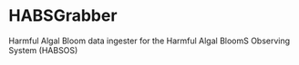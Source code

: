 # HABSGrabber
Harmful Algal Bloom data ingester for the Harmful Algal BloomS Observing System (HABSOS)

